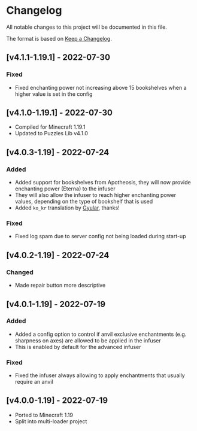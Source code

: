 # Changelog
All notable changes to this project will be documented in this file.

The format is based on [Keep a Changelog].

## [v4.1.1-1.19.1] - 2022-07-30
### Fixed
- Fixed enchanting power not increasing above 15 bookshelves when a higher value is set in the config

## [v4.1.0-1.19.1] - 2022-07-30
- Compiled for Minecraft 1.19.1
- Updated to Puzzles Lib v4.1.0

## [v4.0.3-1.19] - 2022-07-24
### Added
- Added support for bookshelves from Apotheosis, they will now provide enchanting power (Eterna) to the infuser
- They will also allow the infuser to reach higher enchanting power values, depending on the type of bookshelf that is used
- Added `ko_kr` translation by [Gyular], thanks!
### Fixed
- Fixed log spam due to server config not being loaded during start-up

## [v4.0.2-1.19] - 2022-07-24
### Changed
- Made repair button more descriptive

## [v4.0.1-1.19] - 2022-07-19
### Added
- Added a config option to control if anvil exclusive enchantments (e.g. sharpness on axes) are allowed to be applied in the infuser
- This is enabled by default for the advanced infuser
### Fixed
- Fixed the infuser always allowing to apply enchantments that usually require an anvil

## [v4.0.0-1.19] - 2022-07-19
- Ported to Minecraft 1.19
- Split into multi-loader project

[Keep a Changelog]: https://keepachangelog.com/en/1.0.0/
[Gyular]: https://github.com/gyular
